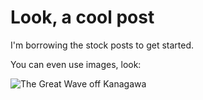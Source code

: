 <!-- BEGIN ARISE ------------------------------
Title:: "My Cool Post"

Author:: "saiboogu"
Description:: "This cool post is an example of a post published in Arise"
Language:: "en"
Thumbnail:: "kanagawa.jpg"
Published Date:: "2022-09-17"
Modified Date:: "2022-09-17"

---- END ARISE \\ DO NOT MODIFY THIS LINE ---->

# Look, a cool post

I'm borrowing the stock posts to get started.

You can even use images, look:

![The Great Wave off Kanagawa](kanagawa.jpg)
